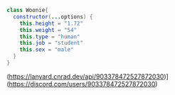 ```java
class Woonie{
  constructor(...options) {
    this.height = "1.72"
    this.weight = "54"
    this.type = "human"
    this.job = "student"
    this.sex = "male"
  }
}
```


(https://lanyard.cnrad.dev/api/903378472527872030)](https://discord.com/users/903378472527872030)

